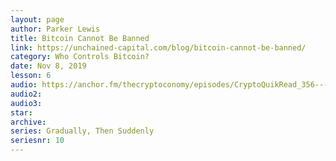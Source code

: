 ```yaml
---
layout: page
author: Parker Lewis
title: Bitcoin Cannot Be Banned
link: https://unchained-capital.com/blog/bitcoin-cannot-be-banned/
category: Who Controls Bitcoin?
date: Nov 8, 2019
lesson: 6
audio: https://anchor.fm/thecryptoconomy/episodes/CryptoQuikRead_356---Bitcoin-Cannot-be-Banned-Parker-Lewis-eb05gd/a-a1i88ov
audio2: 
audio3: 
star: 
archive: 
series: Gradually, Then Suddenly
seriesnr: 10
---
```

